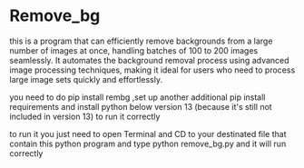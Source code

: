 # Remove_bg
this is a program that can efficiently remove backgrounds from a large number of images at once, handling batches of 100 to 200 images seamlessly. It automates the background removal process using advanced image processing techniques, making it ideal for users who need to process large image sets quickly and effortlessly.

you need to do pip install rembg ,set up another additional pip install requirements and install python below version 13 (because it's still not included in version 13) to run it correctly 

to run it you just need to open Terminal and CD to your destinated file that contain this python program and type python remove_bg.py and it will run correctly
